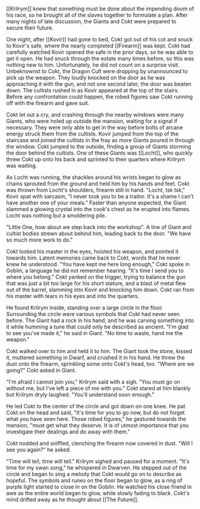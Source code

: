 [[Krilrym]] knew that something must be done about the impending doom of his race, so he brought all of the slaves together to formulate a plan. After many nights of late discussion, the Giants and Cokt were prepared to secure their future. 

One night, after [[Kovir]] had gone to bed, Cokt got out of his cot and snuck to Kovir's safe, where the nearly completed [[Firearm]] was kept. Cokt had carefully watched Kovir opened the safe in the prior days, so he was able to get it open. He had snuck through the estate many times before, so this was nothing new to him. Unfortunately, he did not count on a surprise visit. Unbeknownst to Cokt, the Dragon Cult were dropping by unannounced to pick up the weapon. They loudly knocked on the door as he was approaching it with the gun, and not one second later, the door was beaten down. The cultists rushed in as Kovir appeared at the top of the stairs. Before any confrontation could happen, the robed figures saw Cokt running off with the firearm and gave suit. 

Cokt let out a cry, and crashing through the nearby windows were many Giants, who were holed up outside the mansion, waiting for a signal if necessary. They were only able to get in the way before bolts of arcane energy struck them from the cultists. Kovir jumped from the top of the staircase and joined the cultists in the fray as more Giants poured in through the window. Cokt jumped to the outside, finding a group of Giants storming the door behind the cultists. One of these Giants was [[Locht]], who quickly threw Cokt up onto his back and sprinted to their quarters where Krilrym was waiting. 

As Locht was running, the shackles around his wrists began to glow as chains sprouted from the ground and held him by his hands and feet. Cokt was thrown from Locht's shoulders, firearm still in hand. "Locht, tsk tsk," Kovir spat with sarcasm, "I never took you to be a traitor. It's a shame I can't have another one of your meals." Faster than anyone expected, the Giant slammed a glowing crystal into the cook's chest as he erupted into flames. Locht was nothing but a smoldering pile.

"Little One, how about we step back into the workshop". A line of Giant and cultist bodies strewn about behind him, leading back to the door. "We have so much more work to do."

Cokt looked his master in the eyes, hoisted his weapon, and pointed it towards him. Latent memories came back to Cokt, words that he never knew he understood. "You have kept me here long enough," Cokt spoke in Goblin, a language he did not remember hearing. "It's time I send you to where you belong." Cokt yanked on the trigger, trying to balance the gun that was just a bit too large for his short stature, and a blast of metal flew out of the barrel, slamming into Kovir and knocking him down. Cokt ran from his master with tears in his eyes and into the quarters.

He found Krilrym inside, standing over a large circle in the floor. Surrounding the circle were various symbols that Cokt had never seen before. The Giant had a rock in his hand, and he was carving something into it while humming a tune that could only be described as ancient. "I'm glad to see you've made it," he said in Giant. "No time to waste, hand me the weapon."

Cokt walked over to him and held it to him. The Giant took the stone, kissed it, muttered something in Dwarf, and crushed it in his hand. He threw the dust onto the firearm, sprinkling some onto Cokt's head, too. "Where are we going?" Cokt asked in Giant.

"I'm afraid I cannot join you," Krilrym said with a sigh. "You must go on without me, but I've left a piece of me with you." Cokt stared at him blankly but Krilrym dryly laughed. "You'll understand soon enough."

He led Cokt to the center of the circle and got down on one knee. He pat Cokt on the head and said, "It's time for you to go now, but do not forget what you have seen here. Those robed figures," he gestured towards the mansion, "must get what they deserve. It is of utmost importance that you investigate their dealings and do away with them." 

Cokt nodded and sniffled, clenching the firearm now covered in dust. "Will I see you again?" he asked.

"Time will tell, time will tell." Krilrym sighed and paused for a moment. "It's time for my swan song," he whispered in Dwarven. He stepped out of the circle and began to sing a melody that Cokt would go on to describe as hopeful. The symbols and runes on the floor began to glow, as a ring of purple light started to close in on the Goblin. He watched his close friend in awe as the entire world began to glow, while slowly fading to black. Cokt's mind drifted away as he thought about [[The Future]].